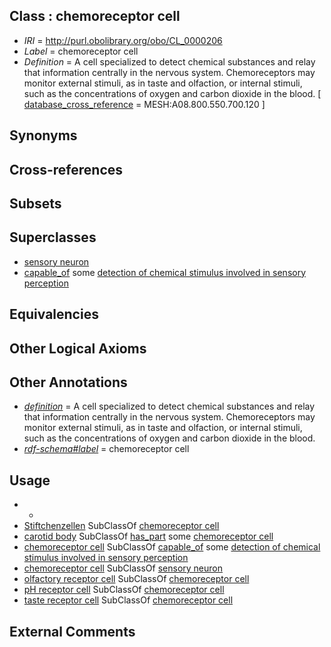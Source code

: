 
## Class : chemoreceptor cell

 * *IRI* = http://purl.obolibrary.org/obo/CL_0000206
 * *Label* = chemoreceptor cell
 * *Definition* = A cell specialized to detect chemical substances and relay that information centrally in the nervous system. Chemoreceptors may monitor external stimuli, as in taste and olfaction, or internal stimuli, such as the concentrations of oxygen and carbon dioxide in the blood. [ [database_cross_reference](../../ef/oboInOwl#hasDbXref.md) = MESH:A08.800.550.700.120 ]

## Synonyms


## Cross-references


## Subsets


## Superclasses

 * [sensory neuron](../../CL/01/CL_0000101.md)
 * [capable_of](../../RO/15/RO_0002215.md) some [detection of chemical stimulus involved in sensory perception](../../GO/07/GO_0050907.md)

## Equivalencies


## Other Logical Axioms


## Other Annotations

 * *[definition](../../IAO/15/IAO_0000115.md)* = A cell specialized to detect chemical substances and relay that information centrally in the nervous system. Chemoreceptors may monitor external stimuli, as in taste and olfaction, or internal stimuli, such as the concentrations of oxygen and carbon dioxide in the blood.
 * *[rdf-schema#label](../../el/rdf-schema#label.md)* = chemoreceptor cell

## Usage

 * -
 * [Stiftchenzellen](../../CL/17/CL_0007017.md) SubClassOf [chemoreceptor cell](../../CL/06/CL_0000206.md)
 * [carotid body](../../UBERON/29/UBERON_0001629.md) SubClassOf [has_part](../../BFO/51/BFO_0000051.md) some [chemoreceptor cell](../../CL/06/CL_0000206.md)
 * [chemoreceptor cell](../../CL/06/CL_0000206.md) SubClassOf [capable_of](../../RO/15/RO_0002215.md) some [detection of chemical stimulus involved in sensory perception](../../GO/07/GO_0050907.md)
 * [chemoreceptor cell](../../CL/06/CL_0000206.md) SubClassOf [sensory neuron](../../CL/01/CL_0000101.md)
 * [olfactory receptor cell](../../CL/07/CL_0000207.md) SubClassOf [chemoreceptor cell](../../CL/06/CL_0000206.md)
 * [pH receptor cell](../../CL/08/CL_0000208.md) SubClassOf [chemoreceptor cell](../../CL/06/CL_0000206.md)
 * [taste receptor cell](../../CL/09/CL_0000209.md) SubClassOf [chemoreceptor cell](../../CL/06/CL_0000206.md)

## External Comments

